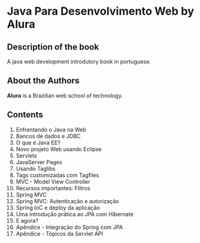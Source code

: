 # **Java Para Desenvolvimento Web** by Alura

## Description of the book

A java web development introdutory book in portuguese.

## About the Authors
 
**Alura** is a Brazilian web school of technology.

## Contents

1. Enfrentando o Java na Web
2. Bancos de dados e JDBC
3. O que é Java EE?
4. Novo projeto Web usando Eclipse
5. Servlets
6. JavaServer Pages
7. Usando Taglibs
8. Tags customizadas com Tagfiles
9. MVC - Model View Controller
10. Recursos importantes: Filtros
11. Spring MVC
12. Spring MVC: Autenticação e autorização
13. Spring IoC e deploy da aplicação
14. Uma introdução prática ao JPA com Hibernate
15. E agora?
16. Apêndice - Integração do Spring com JPA
17. Apêndice - Tópicos da Servlet API